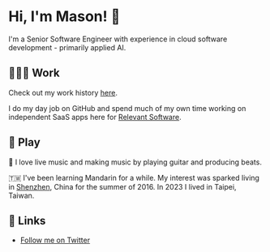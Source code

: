 # Hi, I'm Mason! 👋

I'm a Senior Software Engineer with experience in cloud software development - primarily applied AI.

## 👨🏻‍💻 Work

Check out my work history [here](https://masoncusack.github.io).

I do my day job on GitHub and spend much of my own time working on independent SaaS apps here for [Relevant Software](https://relevantsoftware.io).

## 🤡 Play

🎸 I love live music and making music by playing guitar and producing beats.

🇹🇼 I've been learning Mandarin for a while. My interest was sparked living in [Shenzhen](https://www.youtube.com/watch?v=SGJ5cZnoodY), China for the summer of 2016. In 2023 I lived in Taipei, Taiwan.

## 🚀 Links

- [Follow me on Twitter](https://twitter.com/masoncusack)
